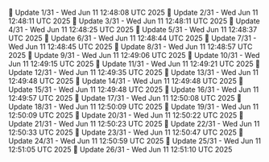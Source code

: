📌 Update 1/31 - Wed Jun 11 12:48:08 UTC 2025
📌 Update 2/31 - Wed Jun 11 12:48:11 UTC 2025
📌 Update 3/31 - Wed Jun 11 12:48:11 UTC 2025
📌 Update 4/31 - Wed Jun 11 12:48:25 UTC 2025
📌 Update 5/31 - Wed Jun 11 12:48:37 UTC 2025
📌 Update 6/31 - Wed Jun 11 12:48:44 UTC 2025
📌 Update 7/31 - Wed Jun 11 12:48:45 UTC 2025
📌 Update 8/31 - Wed Jun 11 12:48:57 UTC 2025
📌 Update 9/31 - Wed Jun 11 12:49:06 UTC 2025
📌 Update 10/31 - Wed Jun 11 12:49:15 UTC 2025
📌 Update 11/31 - Wed Jun 11 12:49:21 UTC 2025
📌 Update 12/31 - Wed Jun 11 12:49:35 UTC 2025
📌 Update 13/31 - Wed Jun 11 12:49:48 UTC 2025
📌 Update 14/31 - Wed Jun 11 12:49:48 UTC 2025
📌 Update 15/31 - Wed Jun 11 12:49:48 UTC 2025
📌 Update 16/31 - Wed Jun 11 12:49:57 UTC 2025
📌 Update 17/31 - Wed Jun 11 12:50:08 UTC 2025
📌 Update 18/31 - Wed Jun 11 12:50:09 UTC 2025
📌 Update 19/31 - Wed Jun 11 12:50:09 UTC 2025
📌 Update 20/31 - Wed Jun 11 12:50:22 UTC 2025
📌 Update 21/31 - Wed Jun 11 12:50:23 UTC 2025
📌 Update 22/31 - Wed Jun 11 12:50:33 UTC 2025
📌 Update 23/31 - Wed Jun 11 12:50:47 UTC 2025
📌 Update 24/31 - Wed Jun 11 12:50:59 UTC 2025
📌 Update 25/31 - Wed Jun 11 12:51:05 UTC 2025
📌 Update 26/31 - Wed Jun 11 12:51:10 UTC 2025
